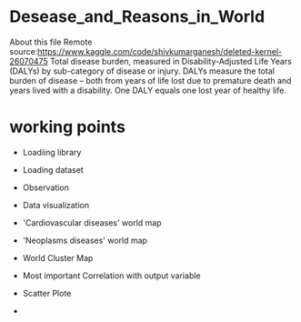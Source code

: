 # Desease_and_Reasons_in_World
About this file
Remote source:https://www.kaggle.com/code/shivkumarganesh/deleted-kernel-26070475
Total disease burden, measured in Disability-Adjusted Life Years (DALYs) by sub-category of disease or
injury.
DALYs measure the total burden of disease – both from years of life lost due to premature death and
years lived with a disability. One DALY equals one lost year of healthy life.

# working points
* Loadiing library
* Loading dataset
* Observation
* Data visualization
* 'Cardiovascular diseases' world map
* 'Neoplasms diseases' world map
* World Cluster Map
* Most important Correlation with output variable
* Scatter Plote



* 






